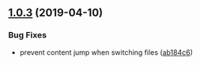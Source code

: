 ## [1.0.3](https://github.com/SimonSiefke/vscode-svg-preview/compare/v1.0.2...v1.0.3) (2019-04-10)


### Bug Fixes

* prevent content jump when switching files ([ab184c6](https://github.com/SimonSiefke/vscode-svg-preview/commit/ab184c6))
